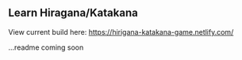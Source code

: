 ## Learn Hiragana/Katakana

View current build here: https://hirigana-katakana-game.netlify.com/

...readme coming soon

